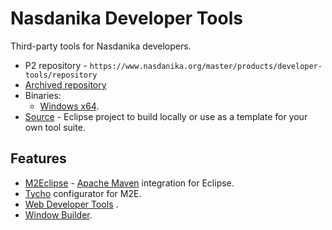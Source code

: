 # Nasdanika Developer Tools

Third-party tools for Nasdanika developers. 

* P2 repository - ``https://www.nasdanika.org/master/products/developer-tools/repository``
* [Archived repository](org.nasdanika.developer.tools.repository-2020.01.01-SNAPSHOT.zip)
* Binaries:
    * [Windows x64](nasdanika-developer-tools-2020-01-01-win32-x86_64.zip).
* [Source](nasdanika-developer-tools-source.zip) - Eclipse project to build locally or use as a template for your own tool suite.


## Features

* [M2Eclipse](http://www.eclipse.org/m2e/) - [Apache Maven](http://maven.apache.org/) integration for Eclipse.
* [Tycho](https://www.eclipse.org/tycho/) configurator for M2E.
* [Web Developer Tools](https://marketplace.eclipse.org/content/eclipse-web-developer-tools-0) .
* [Window Builder](https://www.eclipse.org/windowbuilder/). 
 